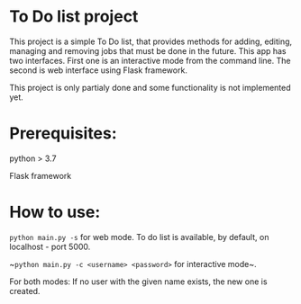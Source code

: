# To Do list project
This project is a simple To Do list, that provides methods for adding, editing, managing and removing jobs that must be done in the future. This app has two interfaces. 
First one is an interactive mode from the command line. The second is web interface using Flask framework. 

This project is only partialy done and some functionality is not implemented yet. 

# Prerequisites:
python > 3.7

Flask framework

# How to use:
```python main.py -s``` for web mode. To do list is available, by default, on localhost - port 5000.

~```python main.py -c <username> <password>``` for interactive mode~.

For both modes: If no user with the given name exists, the new one is created.

